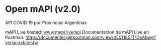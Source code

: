 # Open mAPI (v2.0)
API COVID 19 por Provincias Argentinas

mAPI Live hosted: www.mapi.live/api
Documentacion de mAPI Live en Postman: https://documenter.getpostman.com/view/4501185/T1DsAbwg?version=latestw
